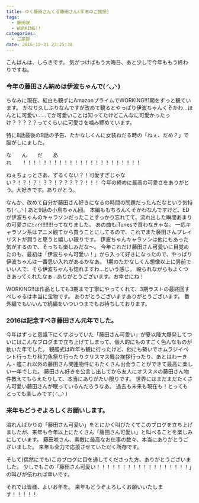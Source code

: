 ```yaml
---
title: ゆく藤田さんくる藤田さん(年末のご挨拶)
tags:
  - 藤田咲
  - WORKING!!
categories:
  - ご挨拶
date: 2016-12-31 23:25:38
---
```


こんばんは、しらきです。
気がつけばもう大晦日、あと少しで今年ももう終わりですね。
<!-- more -->
### 今年の藤田さん納めは伊波ちゃんで( ◜◡◝ )

ちなみに現在、紅白も観ずにAmazonプライムでWORKING!!1期をずっと観ています。
かなり久しぶりなんですが改めて観るとやっぱり伊波ちゃんくそかわ…ほんとに可愛い……てか可愛いことは知ってたけどこんなに可愛かったっけ？？？？？ってくらいに可愛さを噛み締めています。

特に8話最後の9話の予告、たかなしくんに女装ねだる時の「ねぇ、だめ？」で脳がしにました。

な　　ん　　だ　　あ　　れ　　！！！！！！！！！！！！！！！！！！！！！！！

ねぇちょっとさあ、ずるくない？！可愛すぎじゃない？！？！？！？？！？？？？？！！！
今年の締めに最高の可愛さをありがとう。大好きです。ありがとう。

なんか、改めて自分が藤田さん好きになるの時間の問題だったんだなという気持ち( ◜◡◝ )
あと9話の小鳥ちゃん回。
本編ももちろんくそかわなんですけど、EDが伊波ちゃんのキャラソンだったことすっかり忘れてて、流れ出した瞬間あまりの可愛さにﾋｨｲｲ!!!!!!!ってなりました。
あの曲もiTunesで買わなきゃな。
一応キャラソン系はアニメ観てから買うことにしてるので、これでまた藤田さんプレイリストが潤うと思うと嬉しい限りです。
伊波ちゃんキャラソンは他にもあった気がするので、そっちも楽しみだな～。
今年これだけ藤田さん可愛いに目覚めたのも、最初は「伊波ちゃん可愛い！」から入って好きになったので、やっぱり伊波ちゃんは一番思い入れがあるかなあ。
1期のたかなしくん想像以上に男前でいい人で、そら伊波ちゃんも惚れますわ…という感じ。
殴られながらもよくつきあってくれたなぁ…ありがとうございます。お幸せにね！

WORKING!!は作品としても3期まで丁寧にやってくれて、3期ラストの最終回すぺしゃるは本当に宝物です。
ありがとうございますありがとうございます。
番外編でもいいんで続編をいついつまでもお待ちしております。

### 2016は記念すべき藤田さん元年でした。

今年はずっと意識下にくすぶっていた「藤田さん可愛い」が夏以降大爆発してついにはこんなブログまで立ち上げてしまって、個人的にものすごく色んなものが動いた年でした。
観艦式は昨年も観に行ったけど、他にも勢いでホムラジイベント行ったり秋刀魚祭り行ったりクリスマス舞台挨拶行ったり、あとはわーきん・艦これ以外の藤田さん関連物件にもたくさん出会うことができて最高に楽しい一年でした。
藤田さん好きを公言し出してから友人にオススメの藤田さん物件教えてもらえたりして、本当にありがたい限りです。
世界にはまだまだたくさん可愛い藤田さんが眠っているんだろうなあ。
過去も未来も現在も！とってもとっても楽しみです( ◜◡◝ )

### 来年もどうぞよろしくお願いします。

溢れんばかりの「藤田さん可愛い」をとにかく叫びたくてこのブログを立ち上げましたが、来年も今年以上にたくさん「藤田さん可愛い」と叫べることを楽しみにしています。
藤田咲さん、素敵に最高なお仕事の数々、本当にありがとうございました。
来年も全力で応援させていただく所存です。

そして(偶然にでも)このブログに目を通してくださった方、ありがとうございました。
少しでもこの「藤田さん可愛い！！！！！！！！！！！！！！！！！！」の叫びが伝われば幸いです。

それでは皆様、よいお年を。
来年もどうぞよろしくお願いいたします！！！！！
